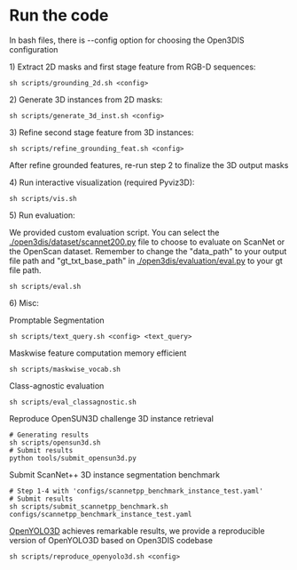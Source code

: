 # Run the code

In bash files, there is --config option for choosing the Open3DIS configuration

1\) Extract 2D masks and first stage feature from RGB-D sequences:

```
sh scripts/grounding_2d.sh <config>
```

2\) Generate 3D instances from 2D masks:

```
sh scripts/generate_3d_inst.sh <config>
```

3\) Refine second stage feature from 3D instances:

```
sh scripts/refine_grounding_feat.sh <config>
```

After refine grounded features, re-run step 2 to finalize the 3D output masks

4\) Run interactive visualization (required Pyviz3D):

```
sh scripts/vis.sh
```

5\) Run evaluation:

We provided custom evaluation script. You can select the [./open3dis/dataset/scannet200.py](https://github.com/YoujunZhao/OpenScan/tree/main/Evaluation/Open3DIS/open3dis/dataset) file to choose to evaluate on ScanNet or the OpenScan dataset. Remember to change the "data_path" to your output file path and "gt_txt_base_path" in [./open3dis/evaluation/eval.py](https://github.com/YoujunZhao/OpenScan/blob/main/Evaluation/Open3DIS/open3dis/evaluation/eval.py) to your gt file path.
```
sh scripts/eval.sh
```

6\) Misc:

Promptable Segmentation
```
sh scripts/text_query.sh <config> <text_query>
```


Maskwise feature computation memory efficient
```
sh scripts/maskwise_vocab.sh
```

Class-agnostic evaluation
```
sh scripts/eval_classagnostic.sh
```

Reproduce OpenSUN3D challenge 3D instance retrieval
```
# Generating results
sh scripts/opensun3d.sh
# Submit results
python tools/submit_opensun3d.py 
``` 
Submit ScanNet++ 3D instance segmentation benchmark
```
# Step 1-4 with 'configs/scannetpp_benchmark_instance_test.yaml'
# Submit results
sh scripts/submit_scannetpp_benchmark.sh configs/scannetpp_benchmark_instance_test.yaml
```
[OpenYOLO3D](https://github.com/aminebdj/OpenYOLO3D) achieves remarkable results, we provide a reproducible version of OpenYOLO3D based on Open3DIS codebase
```
sh scripts/reproduce_openyolo3d.sh <config>
```
